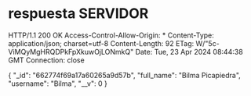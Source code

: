 # respuesta SERVIDOR

HTTP/1.1 200 OK
Access-Control-Allow-Origin: *
Content-Type: application/json; charset=utf-8
Content-Length: 92
ETag: W/"5c-ViMQyMgHRQDPkFpXkuwOjLONmkQ"
Date: Tue, 23 Apr 2024 08:44:38 GMT
Connection: close

{
  "_id": "662774f69a17a60265a9d57b",
  "full_name": "Bilma Picapiedra",
  "username": "Bilma",
  "__v": 0
}